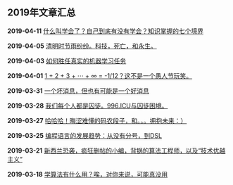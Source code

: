 ## 2019年文章汇总

**2019-04-11** [什么叫学会了？自己到底有没有学会？知识掌握的七个境界](2019-04-11/)

**2019-04-05** [清明时节雨纷纷。科技，死亡，和永生。](2019-04-05/)

**2019-04-03** [如何胜任真实的机器学习任务](2019-04-03/)

**2019-04-01** [1 + 2 + 3 + ⋯ + ∞ = -1/12？这不是一个愚人节玩笑。](2019-04-01/)

**2019-03-31** [一个坏消息，但也有可能是一个好消息](2019-03-31/)

**2019-03-28** [我们每个人都是囚徒。996.ICU与囚徒困境。](2019-03-28/)

**2019-03-27** [哈哈哈！晦涩难懂的码农段子，和。。。拥抱未来：）](2019-03-27/)

**2019-03-25** [编程语言的发展趋势：从没有分号，到DSL](2019-03-25/)

**2019-03-21** [新西兰恐袭，疯狂删帖的小编，背锅的算法工程师，以及“技术优越主义”](2019-03-21/)

**2019-03-18** [学算法有什么用？唉，对你来说，可能真没用](2019-03-18/)
